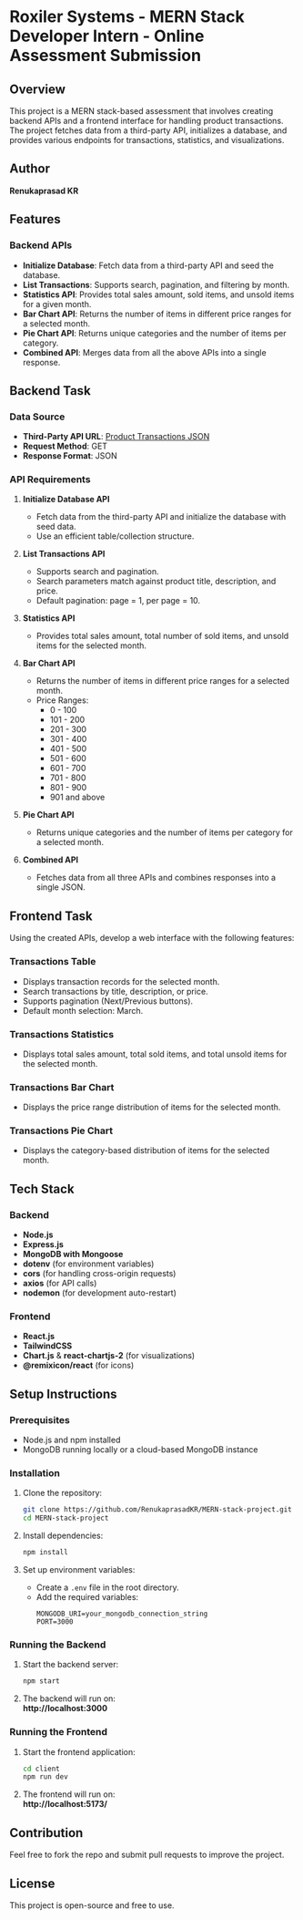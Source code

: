 # Roxiler Systems - MERN Stack Developer Intern - Online Assessment Submission

## Overview
This project is a MERN stack-based assessment that involves creating backend APIs and a frontend interface for handling product transactions. The project fetches data from a third-party API, initializes a database, and provides various endpoints for transactions, statistics, and visualizations.

## Author
**Renukaprasad KR**

## Features
### Backend APIs
- **Initialize Database**: Fetch data from a third-party API and seed the database.
- **List Transactions**: Supports search, pagination, and filtering by month.
- **Statistics API**: Provides total sales amount, sold items, and unsold items for a given month.
- **Bar Chart API**: Returns the number of items in different price ranges for a selected month.
- **Pie Chart API**: Returns unique categories and the number of items per category.
- **Combined API**: Merges data from all the above APIs into a single response.

## Backend Task
### Data Source
- **Third-Party API URL**: [Product Transactions JSON](https://s3.amazonaws.com/roxiler.com/product_transaction.json)
- **Request Method**: GET
- **Response Format**: JSON

### API Requirements
1. **Initialize Database API**
   - Fetch data from the third-party API and initialize the database with seed data.
   - Use an efficient table/collection structure.

2. **List Transactions API**
   - Supports search and pagination.
   - Search parameters match against product title, description, and price.
   - Default pagination: page = 1, per page = 10.

3. **Statistics API**
   - Provides total sales amount, total number of sold items, and unsold items for the selected month.

4. **Bar Chart API**
   - Returns the number of items in different price ranges for a selected month.
   - Price Ranges:
     - 0 - 100
     - 101 - 200
     - 201 - 300
     - 301 - 400
     - 401 - 500
     - 501 - 600
     - 601 - 700
     - 701 - 800
     - 801 - 900
     - 901 and above

5. **Pie Chart API**
   - Returns unique categories and the number of items per category for a selected month.

6. **Combined API**
   - Fetches data from all three APIs and combines responses into a single JSON.

## Frontend Task
Using the created APIs, develop a web interface with the following features:

### Transactions Table
- Displays transaction records for the selected month.
- Search transactions by title, description, or price.
- Supports pagination (Next/Previous buttons).
- Default month selection: March.

### Transactions Statistics
- Displays total sales amount, total sold items, and total unsold items for the selected month.

### Transactions Bar Chart
- Displays the price range distribution of items for the selected month.

### Transactions Pie Chart
- Displays the category-based distribution of items for the selected month.

## Tech Stack
### Backend
- **Node.js**
- **Express.js**
- **MongoDB with Mongoose**
- **dotenv** (for environment variables)
- **cors** (for handling cross-origin requests)
- **axios** (for API calls)
- **nodemon** (for development auto-restart)

### Frontend
- **React.js**
- **TailwindCSS**
- **Chart.js** & **react-chartjs-2** (for visualizations)
- **@remixicon/react** (for icons)

## Setup Instructions
### Prerequisites
- Node.js and npm installed
- MongoDB running locally or a cloud-based MongoDB instance

### Installation
1. Clone the repository:
   ```sh
   git clone https://github.com/RenukaprasadKR/MERN-stack-project.git
   cd MERN-stack-project
   ```

2. Install dependencies:
   ```sh
   npm install
   ```

3. Set up environment variables:
   - Create a `.env` file in the root directory.
   - Add the required variables:
     ```env
     MONGODB_URI=your_mongodb_connection_string
     PORT=3000
     ```

### Running the Backend
1. Start the backend server:
   ```sh
   npm start
   ```
2. The backend will run on:  
   **http://localhost:3000**

### Running the Frontend
1. Start the frontend application:
   ```sh
   cd client
   npm run dev
   ```
2. The frontend will run on:  
   **http://localhost:5173/**

## Contribution
Feel free to fork the repo and submit pull requests to improve the project.

## License
This project is open-source and free to use.

